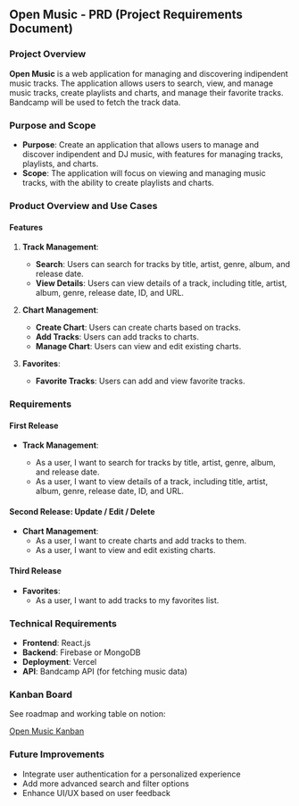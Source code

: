 ## Open Music - PRD (Project Requirements Document)

### **Project Overview**

**Open Music** is a web application for managing and discovering indipendent music tracks. The application allows users to search, view, and manage music tracks, create playlists and charts, and manage their favorite tracks. Bandcamp will be used to fetch the track data.

### **Purpose and Scope**

- **Purpose**: Create an application that allows users to manage and discover indipendent and DJ music, with features for managing tracks, playlists, and charts.
- **Scope**: The application will focus on viewing and managing music tracks, with the ability to create playlists and charts.

### **Product Overview and Use Cases**

#### **Features**

1.  **Track Management**:

    - **Search**: Users can search for tracks by title, artist, genre, album, and release date.
    - **View Details**: Users can view details of a track, including title, artist, album, genre, release date, ID, and URL.

2.  **Chart Management**:

    - **Create Chart**: Users can create charts based on tracks.
    - **Add Tracks**: Users can add tracks to charts.
    - **Manage Chart**: Users can view and edit existing charts.

3.  **Favorites**:

    - **Favorite Tracks**: Users can add and view favorite tracks.

### **Requirements**

#### **First Release**

- **Track Management**:

  - As a user, I want to search for tracks by title, artist, genre, album, and release date.
  - As a user, I want to view details of a track, including title, artist, album, genre, release date, ID, and URL.

#### **Second Release: Update / Edit / Delete**

- **Chart Management**:
  - As a user, I want to create charts and add tracks to them.
  - As a user, I want to view and edit existing charts.

#### **Third Release**

- **Favorites**:
  - As a user, I want to add tracks to my favorites list.

### **Technical Requirements**

- **Frontend**: React.js
- **Backend**: Firebase or MongoDB
- **Deployment**: Vercel
- **API**: Bandcamp API (for fetching music data)

### **Kanban Board**

See roadmap and working table on notion:

[Open Music Kanban](https://thunder-magazine-74e.notion.site/6d713f23a9674c6b9665a7a2951bf4f2?v=e7872b15eeec487abe8599383cff2f91)

### **Future Improvements**

- Integrate user authentication for a personalized experience
- Add more advanced search and filter options
- Enhance UI/UX based on user feedback
